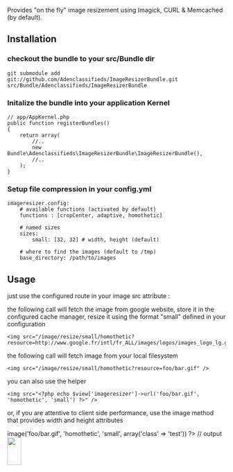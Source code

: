 Provides "on the fly" image resizement using Imagick, CURL & Memcached (by default).

## Installation

### checkout the bundle to your src/Bundle dir

    git submodule add git://github.com/Adenclassifieds/ImageResizerBundle.git src/Bundle/Adenclassifieds/ImageResizerBundle

### Initalize the bundle into your application Kernel


    // app/AppKernel.php
    public function registerBundles()
    {
        return array(
            //..
            new Bundle\Adenclassifieds\ImageResizerBundle\ImageResizerBundle(),
            //..
        );    
    }
    
### Setup file compression in your config.yml

    imageresizer.config:
        # available functions (activated by default)
        functions : [cropCenter, adaptive, homothetic]
        
        # named sizes
        sizes:
            small: [32, 32] # width, height (default)
            
        # where to find the images (default to /tmp)
        base_directory: /path/to/images

## Usage

just use the configured route in your image src attribute :

the following call will fetch the image from google website, store it in the configured cache manager, resize it using the format "small" defined in your configuration
   
    <img src="/image/resize/small/homothetic?resource=http://www.google.fr/intl/fr_ALL/images/logos/images_logo_lg.gif">

the following call will fetch image from your local filesystem

    <img src="/image/resize/small/homothetic?resource=foo/bar.gif" />
    
you can also use the helper

    <img src="<?php echo $view['imageresizer']->url('foo/bar.gif', 'homothetic', 'small') ?>" />
    
or, if you are attentive to client side performance, use the image method that provides width and height attributes

   <?php $view['imageresizer']->image('foo/bar.gif', 'homothetic', 'small', array('class' => 'test')) ?> // output <img src="/image/resize/small/homothetic?resource=foo/bar.gif" class="test" height="64" width="32"/>

    